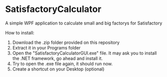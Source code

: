 # SatisfactoryCalculator
A simple WPF application to calculate small and big factorys for Satisfactory

How to install:
1. Download the .zip folder provided on this repository
2. Extract it in your Programs folder
3. Open the "SatisfactoryCalculatorGUI.exe" file. 
   It may ask you to install the .NET framework, go ahead and install it.
4. Try to open the .exe file again, it should run now.
5. Create a shortcut on your Desktop (optional)
